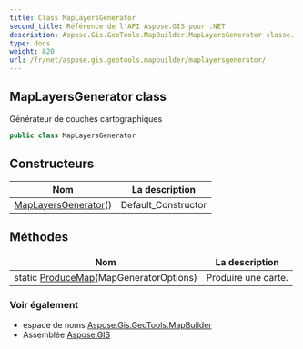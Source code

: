 ```yaml
---
title: Class MapLayersGenerator
second_title: Référence de l'API Aspose.GIS pour .NET
description: Aspose.Gis.GeoTools.MapBuilder.MapLayersGenerator classe. Générateur de couches cartographiques
type: docs
weight: 820
url: /fr/net/aspose.gis.geotools.mapbuilder/maplayersgenerator/
---
```

## MapLayersGenerator class

Générateur de couches cartographiques

```csharp
public class MapLayersGenerator
```

## Constructeurs

| Nom | La description |
| --- | --- |
| [MapLayersGenerator](maplayersgenerator/)() | Default_Constructor |

## Méthodes

| Nom | La description |
| --- | --- |
| static [ProduceMap](../../aspose.gis.geotools.mapbuilder/maplayersgenerator/producemap/)(MapGeneratorOptions) | Produire une carte. |

### Voir également

* espace de noms [Aspose.Gis.GeoTools.MapBuilder](../../aspose.gis.geotools.mapbuilder/)
* Assemblée [Aspose.GIS](../../)


